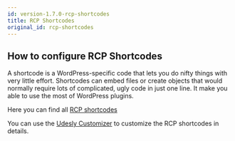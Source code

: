 ```yaml
---
id: version-1.7.0-rcp-shortcodes
title: RCP Shortcodes
original_id: rcp-shortcodes
---
```


## How to configure RCP Shortcodes

A shortcode is a WordPress-specific code that lets you do nifty things with very little effort. Shortcodes can embed files or create objects that would normally require lots of complicated, ugly code in just one line. It make you able to use the most of WordPress plugins.

Here you can find all [RCP shortcodes](https://docs.restrictcontentpro.com/category/1508-shortcodes)

You can use the [Udesly Customizer](https://wordpress.org/plugins/udesly-customizer/) to customize the RCP shortcodes in details.